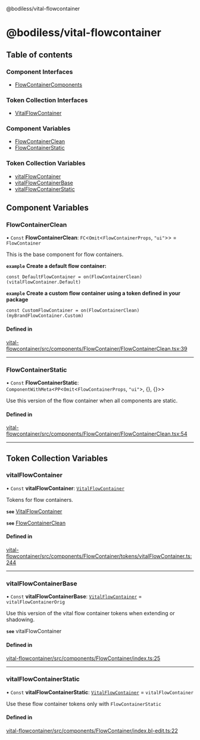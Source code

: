 @bodiless/vital-flowcontainer

# @bodiless/vital-flowcontainer

## Table of contents

### Component Interfaces

- [FlowContainerComponents](interfaces/FlowContainerComponents.md)

### Token Collection Interfaces

- [VitalFlowContainer](interfaces/VitalFlowContainer.md)

### Component Variables

- [FlowContainerClean](README.md#flowcontainerclean)
- [FlowContainerStatic](README.md#flowcontainerstatic)

### Token Collection Variables

- [vitalFlowContainer](README.md#vitalflowcontainer)
- [vitalFlowContainerBase](README.md#vitalflowcontainerbase)
- [vitalFlowContainerStatic](README.md#vitalflowcontainerstatic)

## Component Variables

### FlowContainerClean

• `Const` **FlowContainerClean**: `FC`<`Omit`<`FlowContainerProps`, ``"ui"``\>\> = `FlowContainer`

This is the base component for flow containers.

**`example`**
**Create a default flow container:**
```
const DefaultFlowContainer = on(FlowContainerClean)(vitalFlowContainer.Default)
```

**`example`**
**Create a custom flow container using a token defined in your package**
```
const CustomFlowContainer = on(FlowContainerClean)(myBrandFlowContainer.Custom)
```

#### Defined in

[vital-flowcontainer/src/components/FlowContainer/FlowContainerClean.tsx:39](https://github.com/wodenx/Bodiless-JS/blob/0aa0219c2/packages/vital-flowcontainer/src/components/FlowContainer/FlowContainerClean.tsx#L39)

___

### FlowContainerStatic

• `Const` **FlowContainerStatic**: `ComponentWithMeta`<`PP`<`Omit`<`FlowContainerProps`, ``"ui"``\>, {}, {}\>\>

Use this version of the flow container when all components are static.

#### Defined in

[vital-flowcontainer/src/components/FlowContainer/FlowContainerClean.tsx:54](https://github.com/wodenx/Bodiless-JS/blob/0aa0219c2/packages/vital-flowcontainer/src/components/FlowContainer/FlowContainerClean.tsx#L54)

___

## Token Collection Variables

### vitalFlowContainer

• `Const` **vitalFlowContainer**: [`VitalFlowContainer`](interfaces/VitalFlowContainer.md)

Tokens for flow containers.

**`see`** [VitalFlowContainer](interfaces/VitalFlowContainer.md)

**`see`** [FlowContainerClean](README.md#flowcontainerclean)

#### Defined in

[vital-flowcontainer/src/components/FlowContainer/tokens/vitalFlowContainer.ts:244](https://github.com/wodenx/Bodiless-JS/blob/0aa0219c2/packages/vital-flowcontainer/src/components/FlowContainer/tokens/vitalFlowContainer.ts#L244)

___

### vitalFlowContainerBase

• `Const` **vitalFlowContainerBase**: [`VitalFlowContainer`](interfaces/VitalFlowContainer.md) = `vitalFlowContainerOrig`

Use this version of the vital flow container tokens when extending or shadowing.

**`see`** vitalFlowContainer

#### Defined in

[vital-flowcontainer/src/components/FlowContainer/index.ts:25](https://github.com/wodenx/Bodiless-JS/blob/0aa0219c2/packages/vital-flowcontainer/src/components/FlowContainer/index.ts#L25)

___

### vitalFlowContainerStatic

• `Const` **vitalFlowContainerStatic**: [`VitalFlowContainer`](interfaces/VitalFlowContainer.md) = `vitalFlowContainer`

Use these flow container tokens only with `FlowContainerStatic`

#### Defined in

[vital-flowcontainer/src/components/FlowContainer/index.bl-edit.ts:22](https://github.com/wodenx/Bodiless-JS/blob/0aa0219c2/packages/vital-flowcontainer/src/components/FlowContainer/index.bl-edit.ts#L22)
